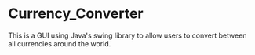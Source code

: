 # Currency_Converter
This is a GUI using Java's swing library to allow users to convert between all currencies around the world.
